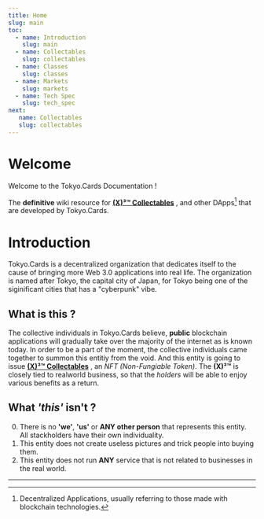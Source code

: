 ```yaml
---
title: Home
slug: main
toc:
  - name: Introduction
    slug: main 
  - name: Collectables 
    slug: collectables 
  - name: Classes 
    slug: classes 
  - name: Markets 
    slug: markets 
  - name: Tech Spec 
    slug: tech_spec 
next: 
   name: Collectables
   slug: collectables 
---
```


# Welcome
Welcome to the Tokyo.Cards Documentation !

The __definitive__ wiki resource for __[(X)³™ Collectables](/wiki/?slug=collectables&lang=en)__ , and other DApps[^1] that are developed by Tokyo.Cards.

# Introduction
Tokyo.Cards is a decentralized organization that dedicates itself to the cause of bringing more Web 3.0 applications into real life. The organization is named after Tokyo, the capital city of Japan, for Tokyo being one of the siginificant cities that has a "cyberpunk" vibe.

## What is this ? 
The collective individuals in Tokyo.Cards believe, __public__ blockchain applications will gradually take over the majority of the internet as is known today. In order to be a part of the moment, the collective individuals came together to summon this entitiy from the void. And this entity is going to issue  __[(X)³™ Collectables](/wiki/?slug=collectables&lang=en)__ , an _NFT (Non-Fungiable Token)_. The __(X)³™__ is closely tied to realworld business, so that the _holders_ will be able to enjoy various benefits as a return.

## What _'this'_ isn't ? 
0. There is no __'we'__, __'us'__ or __ANY other person__ that represents this entity. All stackholders have their own individuality.
1. This entity does not create useless pictures and trick people into buying them.
2. This entity does not run __ANY__ service that is not related to businesses in the real world.

***
[^1]: Decentralized Applications, usually referring to those made with blockchain technologies.
